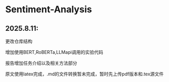 # Sentiment-Analysis

## 2025.8.11:

更改仓库结构

增加使用BERT,RoBERTa,LLMapi调用的实验代码

报告增加任务介绍以及相关方法部分

原文使用latex完成，.md的文件转换暂未完成，暂时先上传pdf版本和.tex源文件
